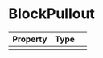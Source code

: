 # BlockPullout

| Property   |      Type      |   |
|:----------|:-------------|:------|
|   |   |   |
